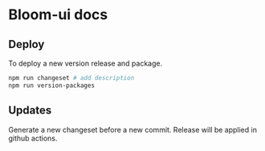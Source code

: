 # Bloom-ui docs

## Deploy
To deploy a new version release and package.
```bash
npm run changeset # add description
npm run version-packages
```

## Updates
Generate a new changeset before a new commit. Release will be applied in github actions.
